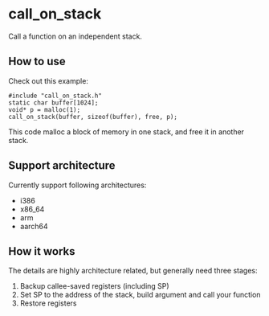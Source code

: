 # call_on_stack

Call a function on an independent stack.

## How to use

Check out this example:

```
#include "call_on_stack.h"
static char buffer[1024];
void* p = malloc(1);
call_on_stack(buffer, sizeof(buffer), free, p);
```

This code malloc a block of memory in one stack, and free it in another stack.

## Support architecture

Currently support following architectures:
+ i386
+ x86_64
+ arm
+ aarch64

## How it works

The details are highly architecture related, but generally need three stages:
1. Backup callee-saved registers (including SP)
2. Set SP to the address of the stack, build argument and call your function
3. Restore registers

